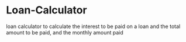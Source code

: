 # Loan-Calculator
loan calculator to calculate the interest to be paid on a loan and the total amount to be paid, and the monthly amount paid
